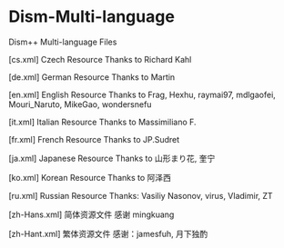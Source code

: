 ﻿# Dism-Multi-language
Dism++ Multi-language Files


[cs.xml]
Czech Resource
Thanks to Richard Kahl


[de.xml]
German Resource
Thanks to Martin


[en.xml]
English Resource
Thanks to Frag, Hexhu, raymai97, mdlgaofei, Mouri_Naruto, MikeGao, wondersnefu


[it.xml]
Italian Resource
Thanks to Massimiliano F.


[fr.xml]
French Resource
Thanks to JP.Sudret


[ja.xml]
Japanese Resource
Thanks to 山形まり花, 奎宁

[ko.xml]
Korean Resource
Thanks to 阿泽西


[ru.xml]
Russian Resource
Thanks: Vasiliy Nasonov, virus, Vladimir, ZT


[zh-Hans.xml]
简体资源文件
感谢 mingkuang


[zh-Hant.xml]
繁体资源文件
感谢：jamesfuh, 月下独酌